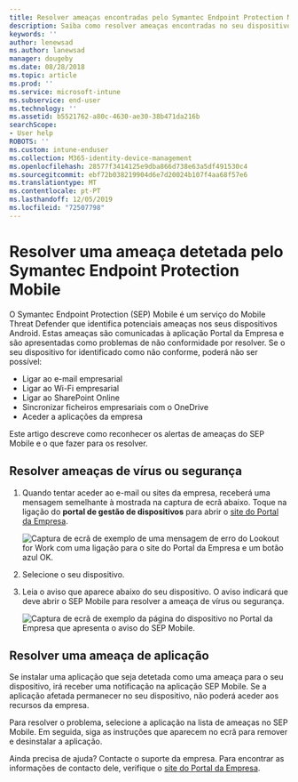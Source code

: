 ```yaml
---
title: Resolver ameaças encontradas pelo Symantec Endpoint Protection Mobile para Android | Documentos da Microsoft
description: Saiba como resolver ameaças encontradas no seu dispositivo Android.
keywords: ''
author: lenewsad
ms.author: lanewsad
manager: dougeby
ms.date: 08/28/2018
ms.topic: article
ms.prod: ''
ms.service: microsoft-intune
ms.subservice: end-user
ms.technology: ''
ms.assetid: b5521762-a80c-4630-ae30-38b471da216b
searchScope:
- User help
ROBOTS: ''
ms.custom: intune-enduser
ms.collection: M365-identity-device-management
ms.openlocfilehash: 28577f3414125e9dba866d738e63a5df491530c4
ms.sourcegitcommit: ebf72b038219904d6e7d20024b107f4aa68f57e6
ms.translationtype: MT
ms.contentlocale: pt-PT
ms.lasthandoff: 12/05/2019
ms.locfileid: "72507798"
---
```

# <a name="resolve-a-threat-found-by-symantec-endpoint-protection-mobile"></a>Resolver uma ameaça detetada pelo Symantec Endpoint Protection Mobile

O Symantec Endpoint Protection (SEP) Mobile é um serviço do Mobile Threat Defender que identifica potenciais ameaças nos seus dispositivos Android. Estas ameaças são comunicadas à aplicação Portal da Empresa e são apresentadas como problemas de não conformidade por resolver. Se o seu dispositivo for identificado como não conforme, poderá não ser possível:

* Ligar ao e-mail empresarial
* Ligar ao Wi-Fi empresarial
* Ligar ao SharePoint Online
* Sincronizar ficheiros empresariais com o OneDrive
* Aceder a aplicações da empresa

Este artigo descreve como reconhecer os alertas de ameaças do SEP Mobile e o que fazer para os resolver. 

## <a name="resolve-virus-or-security-threat"></a>Resolver ameaças de vírus ou segurança  

1. Quando tentar aceder ao e-mail ou sites da empresa, receberá uma mensagem semelhante à mostrada na captura de ecrã abaixo. Toque na ligação do **portal de gestão de dispositivos** para abrir o [site do Portal da Empresa](https://portal.manage.microsoft.com/devices).

    ![Captura de ecrã de exemplo de uma mensagem de erro do Lookout for Work com uma ligação para o site do Portal da Empresa e um botão azul OK.](./media/mtd-go-to-device-management-portal-android.png)  

2. Selecione o seu dispositivo.  
3. Leia o aviso que aparece abaixo do seu dispositivo. O aviso indicará que deve abrir o SEP Mobile para resolver a ameaça de vírus ou segurança.     

    ![Captura de ecrã de exemplo da página do dispositivo no Portal da Empresa que apresenta o aviso do SEP Mobile.](./media/CP-lookout-virus-banner-1808.png)

## <a name="resolve-an-app-threat"></a>Resolver uma ameaça de aplicação  

Se instalar uma aplicação que seja detetada como uma ameaça para o seu dispositivo, irá receber uma notificação na aplicação SEP Mobile. Se a aplicação afetada permanecer no seu dispositivo, não poderá aceder aos recursos da empresa.  

Para resolver o problema, selecione a aplicação na lista de ameaças no SEP Mobile. Em seguida, siga as instruções que aparecem no ecrã para remover e desinstalar a aplicação.  

Ainda precisa de ajuda? Contacte o suporte da empresa. Para encontrar as informações de contacto dele, verifique o [site do Portal da Empresa](https://go.microsoft.com/fwlink/?linkid=2010980).  

